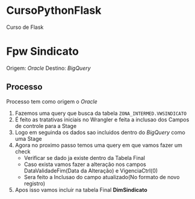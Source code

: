 # CursoPythonFlask
 Curso de Flask


# Fpw Sindicato

Origem: *Oracle*
Destino: *BigQuery*

## Processo

Processo tem como origem o *Oracle*
1. Fazemos uma query que busca da tabela `ZONA_INTERMED.VWSINDICATO`
2. É feito as tratativas iniciais no Wrangler e feita a inclusao dos Campos de controle para a Stage
3. Logo em seguinda os dados sao incluidos dentro do *BigQuery* como uma Stage
4. Agora no proximo passo temos uma query em que vamos fazer um check
   - Verificar se dado ja existe dentro da Tabela Final
   - Caso exista vamos fazer a alteração nos campos DataValidadeFim(Data da Alteração) e VigenciaCtrl(0)
   - Sera feito a Inclusao do campo atualizado(No formato de novo registro)
5. Apos isso vamos incluir na tabela Final **DimSindicato**
